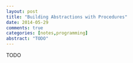 ```yaml
---
layout: post
title: "Building Abstractions with Procedures"
date: 2014-05-29
comments: true
categories: [notes,programming]
abstract: "TODO"
---
```


TODO
